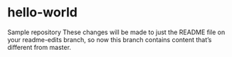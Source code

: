 # hello-world
Sample repository
These changes will be made to just the README file on your readme-edits branch, so now this branch contains content that’s different from master.
